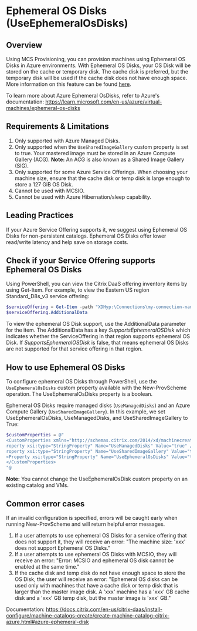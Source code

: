 # Ephemeral OS Disks (UseEphemeralOsDisks)
## Overview
Using MCS Provisioning, you can provision machines using Ephemeral OS Disks in Azure environments. With Ephemeral OS Disks, your OS Disk will be stored on the cache or temporary disk. The cache disk is preferred, but the temporary disk will be used if the cache disk does not have enough space. More information on this feature can be found [here][Documentation].

To learn more about Azure Ephemeral OsDisks, refer to Azure's documentation: https://learn.microsoft.com/en-us/azure/virtual-machines/ephemeral-os-disks 

## Requirements & Limitations
1. Only supported with Azure Managed Disks. 
2. Only supported when the `UseSharedImageGallery` custom property is set to true. Your mastered image must be stored in an Azure Compute Gallery (ACG).  **Note:** An ACG is also known as a Shared Image Gallery (SIG).
3. Only supported for some Azure Service Offerings. When choosing your machine size, ensure that the cache disk or temp disk is large enough to store a 127 GiB OS Disk.
4. Cannot be used with MCSIO. 
5. Cannot be used with Azure Hibernation/sleep capability.

## Leading Practices
If your Azure Service Offering supports it, we suggest using Ephemeral OS Disks for non-persistent catalogs. Ephemeral OS Disks offer lower read/write latency and help save on storage costs. 

## Check if your Service Offering supports Ephemeral OS Disks
Using PowerShell, you can view the Citrix DaaS offering inventory items by using Get-Item. For example, to view the Eastern US region Standard_D8s_v3 service offering: 

```powershell
$serviceOffering = Get-Item -path "XDHyp:\Connections\my-connection-name\East US.region\serviceoffering.folder\Standard_D8s_v3.serviceoffering"
$serviceOffering.AdditionalData
```
To view the ephemeral OS Disk support, use the AdditionalData parameter for the item. The AdditionalData has a key *SupportsEphemeralOSDisk* which indicates whether the ServiceOffering in that region supports ephemeral OS Disk. If *SupportsEphemeralOSDisk* is false, that means ephemeral OS Disks are not supported for that service offering in that region.

## How to use Ephemeral OS Disks
To configure ephemeral OS Disks through PowerShell, use the `UseEphemeralOsDisks` custom property available with the New-ProvScheme operation. The UseEphemeralOsDisks property is a boolean.

Ephemeral OS Disks require managed disks (`UseManagedDisks`) and an Azure Compute Gallery (`UseSharedImageGallery`). In this example, we set UseEphemeralOsDisks, UseManagedDisks, and UseSharedImageGallery to True:
```powershell
$customProperties = @"
<CustomProperties xmlns="http://schemas.citrix.com/2014/xd/machinecreation" xmlns:xsi="http://www.w3.org/2001/XMLSchema-instance">
roperty xsi:type="StringProperty" Name="UseManagedDisks" Value="true" />
roperty xsi:type="StringProperty" Name="UseSharedImageGallery" Value="true" />
<Property xsi:type="StringProperty" Name="UseEphemeralOsDisks" Value="true" />
</CustomProperties>
"@
```
**Note:** You cannot change the UseEphemeralOsDisk custom property on an existing catalog and VMs. 

## Common error cases
If an invalid configuration is specified, errors will be caught early when running New-ProvScheme and will return helpful error messages.

1. If a user attempts to use ephemeral OS Disks for a service offering that does not support it, they will receive an error: "The machine size: 'xxx' does not support Ephemeral OS Disks."
2. If a user attempts to use ephemeral OS Disks with MCSIO, they will receive an error: "Error: MCSIO and ephemeral OS disk cannot be enabled at the same time." 
3. If the cache disk and temp disk do not have enough space to store the OS Disk, the user will receive an error: "Ephemeral OS disks can be used only with machines that have a cache disk or temp disk that is larger than the master image disk. A 'xxx' machine has a 'xxx' GB cache disk and a 'xxx' GB temp disk, but the master image is 'xxx' GB."

Documentation: https://docs.citrix.com/en-us/citrix-daas/install-configure/machine-catalogs-create/create-machine-catalog-citrix-azure.html#azure-ephemeral-disk

[Documentation]: < https://docs.citrix.com/en-us/citrix-daas/install-configure/machine-catalogs-create/create-machine-catalog-citrix-azure.html#azure-ephemeral-disk >